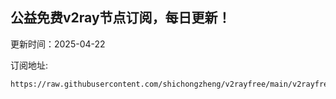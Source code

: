 ## 公益免费v2ray节点订阅，每日更新！
更新时间：2025-04-22

订阅地址:
```
https://raw.githubusercontent.com/shichongzheng/v2rayfree/main/v2rayfree
```
